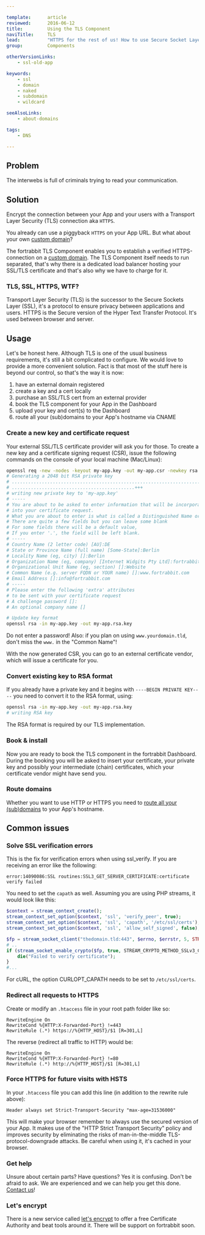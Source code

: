 ```yaml
---

template:      article
reviewed:      2016-06-12
title:         Using the TLS Component
naviTitle:     TLS
lead:          "HTTPS for the rest of us! How to use Secure Socket Layer connections for custom domains on fortrabbit. Setting up TLS is (still) a bit of a hassle, but together we will make it! Here are all the infos you'll need."
group:         Components

otherVersionLinks:
    - ssl-old-app

keywords:
    - ssl
    - domain
    - naked
    - subdomain
    - wildcard

seeAlsoLinks:
    - about-domains

tags:
    - DNS

---
```





## Problem

The interwebs is full of criminals trying to read your communication.

## Solution

Encrypt the connection between your App and your users with a Transport Layer Security (TLS) connection aka `HTTPS`.

You already can use a piggyback `HTTPS` on your App URL. But what about your own [custom domain](domains)?

The fortrabbit TLS Component enables you to establish a verified HTTPS-connection on a [custom domain](domains). The TLS Component itself needs to run separated, that's why there is a dedicated load balancer hosting your SSL/TLS certificate and that's also why we have to charge for it.

### TLS, SSL, HTTPS, WTF?

Transport Layer Security (TLS) is the successor to the Secure Sockets Layer (SSL), it's a protocol to ensure privacy between applications and users. HTTPS is the Secure version of the Hyper Text Transfer Protocol. It's used between browser and server.






## Usage

Let's be honest here. Although TLS is one of the usual business requirements, it's still a bit complicated to configure. We would love to provide a more convenient solution. Fact is that most of the stuff here is beyond our control, so that's the way it is now:

1. have an external domain registered
2. create a key and a cert locally
3. purchase an SSL/TLS cert from an external provider
4. book the TLS component for your App in the Dashboard
5. upload your key and cert(s) to the Dashboard
5. route all your (sub)domains to your App's hostname via CNAME


### Create a new key and certificate request

Your external SSL/TLS certificate provider will ask you for those. To create a new key and a certificate signing request (CSR), issue the following commands on the console of your local machine (Mac/Linux):

```bash
openssl req -new -nodes -keyout my-app.key -out my-app.csr -newkey rsa:2048
# Generating a 2048 bit RSA private key
# ..........................................................................................++
# .............................................+++
# writing new private key to 'my-app.key'
# -----
# You are about to be asked to enter information that will be incorporated
# into your certificate request.
# What you are about to enter is what is called a Distinguished Name or a DN.
# There are quite a few fields but you can leave some blank
# For some fields there will be a default value,
# If you enter '.', the field will be left blank.
# -----
# Country Name (2 letter code) [AU]:DE
# State or Province Name (full name) [Some-State]:Berlin
# Locality Name (eg, city) []:Berlin
# Organization Name (eg, company) [Internet Widgits Pty Ltd]:fortrabbit
# Organizational Unit Name (eg, section) []:Website
# Common Name (e.g. server FQDN or YOUR name) []:www.fortrabbit.com
# Email Address []:info@fortrabbit.com
# -----
# Please enter the following 'extra' attributes
# to be sent with your certificate request
# A challenge password []:
# An optional company name []

# Update key format
openssl rsa -in my-app.key -out my-app.rsa.key
```

Do not enter a password! Also: if you plan on using `www.yourdomain.tld`, don't miss the `www.` in the "Common Name"!

With the now generated CSR, you can go to an external certificate vendor, which will issue a certificate for you.


### Convert existing key to RSA format

If you already have a private key and it begins with `----BEGIN PRIVATE KEY----` you need to convert it to the RSA format, using:

```bash
openssl rsa -in my-app.key -out my-app.rsa.key
# writing RSA key
```

The RSA format is required by our TLS implementation.


### Book & install

Now you are ready to book the TLS component in the fortrabbit Dashboard. During the booking you will be asked to insert your certificate, your private key and possibly your intermediate (chain) certificates, which your certificate vendor might have send you.

### Route domains

Whether you want to use HTTP or HTTPS you need to [route all your (sub)domains](domains#toc-route-a-custom-domain) to your App's hostname.

## Common issues

### Solve SSL verification errors

This is the fix for verification errors when using ssl_verify. If you are receiving an error like the following:

```
error:14090086:SSL routines:SSL3_GET_SERVER_CERTIFICATE:certificate verify failed
```
You need to set the `capath` as well. Assuming you are using PHP streams, it would look like this:
```php
$context = stream_context_create();
stream_context_set_option($context, 'ssl', 'verify_peer', true);
stream_context_set_option($context, 'ssl', 'capath', '/etc/ssl/certs'); # <<< that's the one
stream_context_set_option($context, 'ssl', 'allow_self_signed', false);

$fp = stream_socket_client("thedomain.tld:443", $errno, $errstr, 5, STREAM_CLIENT_CONNECT, $context);
# ..
if (stream_socket_enable_crypto($fp, true, STREAM_CRYPTO_METHOD_SSLv3_CLIENT) === false) {
    die("Failed to verify certificate");
}
#...
```

For cURL, the option CURLOPT_CAPATH needs to be set to `/etc/ssl/certs`.


### Redirect all requests to HTTPS

Create or modify an `.htaccess` file in your root path folder like so:

```plain
RewriteEngine On
RewriteCond %{HTTP:X-Forwarded-Port} !=443
RewriteRule (.*) https://%{HTTP_HOST}/$1 [R=301,L]
```

The reverse (redirect all traffic to HTTP) would be:

```plain
RewriteEngine On
RewriteCond %{HTTP:X-Forwarded-Port} !=80
RewriteRule (.*) http://%{HTTP_HOST}/$1 [R=301,L]
```

### Force HTTPS for future visits with HSTS

In your `.htaccess` file you can add this line (in addition to the rewrite rule above):

```plain
Header always set Strict-Transport-Security "max-age=31536000"
```

This will make your browser remember to always use the secured version of your App. It makes use of the "HTTP Strict Transport Security" policy and improves security by eliminating the risks of man-in-the-middle TLS-protocol-downgrade attacks. Be careful when using it, it's cached in your browser.


### Get help

Unsure about certain parts? Have questions? Yes it is confusing. Don't be afraid to ask. We are experienced and we can help you get this done. [Contact us](http://www.fortrabbit.com/contact)!


### Let's encrypt

There is a new service called [let's encrypt](https://letsencrypt.org/) to offer a free Certificate Authority and beat tools around it. There will be support on fortrabbit soon.